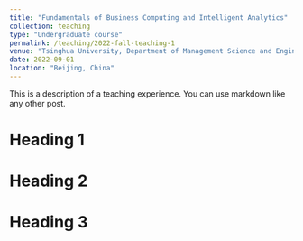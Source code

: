 ```yaml
---
title: "Fundamentals of Business Computing and Intelligent Analytics"
collection: teaching
type: "Undergraduate course"
permalink: /teaching/2022-fall-teaching-1
venue: "Tsinghua University, Department of Management Science and Engineering"
date: 2022-09-01
location: "Beijing, China"
---
```


This is a description of a teaching experience. You can use markdown like any other post.

Heading 1
======

Heading 2
======

Heading 3
======